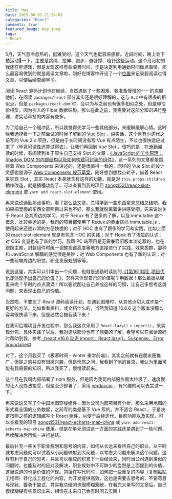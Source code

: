 ```yaml
---
title: May
date: 2019-06-02 21:54:01
categories: "React"
comments: true
featured_image: may.jpeg
tags:
- React
---
```


<!-- no node -->

<!-- more -->

5月，天气忽冷忽热的，挺难受的，这个天气也挺容易感冒。近段时间，晚上会下楼运动🏃一下，主要是跳绳、拉伸、跑步、俯卧撑、哑铃这些运动。这个月月初的我还在肝游戏，但是发现这样有些浪费时间，于是决定利用通勤时间做点事情，那么最容易做到的就是阅读文章啦，刚好在博客中开设了一个[位置](https://zongzi531.github.io/reading_diary/)来记录我阅读过得文章，以便后续查阅学习。

阅读 React 源码计划也在继续，当然遇到了一些困难，我准备慢慢的一一的克服他们，在阅读 `packages/react` 部分其实还是很好理解的，这与 `0.3` 中有很多的相似点，但是 `packages/react-dom` 时，会以为与之前也有很多相似之处，但是却恰恰相反，因为引入的 Fiber 数据结构。那么在此之前，我需要对这部分知识进行整理，讲实话牵扯的内容有些多。

为了给自己一个缓冲区，所以我觉得先学习一些其他部分，来缓解缓解心情。这时候我选择看一下之前面试的时候了解到的 [Vue Slot](https://cn.vuejs.org/v2/guide/components-slots.html) ，讲实话，这个月有小迭代之前写的 Vue 2.x 项目，但是由于长时间没有写 Vue 有点陌生，不过也很快适应过来了（毕竟可读性还算过得去）。让我们再回到 Vue Slot ，很巧的是，在通勤阅读的时候，有阅读到关于原生自己支持 Slot 的文章：[《JavaScript 的工作原理：Shadow DOM 的内部结构以及如何构建可封装的组件》](https://mp.weixin.qq.com/s/-jkmCrNe35qD5vUizuv16g)，这一系列的文章都是围绕着 Web Components 来讲述的，还是很值得一看的，同样的 Vue Slot 的设计灵感也是源于 [Web Components 规范草案](https://github.com/w3c/webcomponents/blob/gh-pages/proposals/Slots-Proposal.md)，刚好想到想找点轮子，借着 React 来实现 Slot ，其实 React 本身就含有这样的功能，就是对 `this.props.children` 稍作改造，就是插槽功能了。可以查看到我的项目 [zongzi531/react-slot-element](https://github.com/zongzi531/react-slot-element) 或 `yarn add react-slot-element` 使用。

再来说说通勤那点事吧，看了那么些文章，总得学到一些东西拿来总结总结吧。我如果把里面的东西全部照搬过来也不好，那么我就脱离着讲讲感受吧。先来说说关于 React 及其周边的学习，对于 Redux 有了更多的了解，以及 immutable 这个概念，比较幸运的是，我司的项目都使用了 Redux 的黄金搭档 Immutable.js ，使用起来还是非常的方便快捷的；对于 HOC 也有了跟多的学习和实践，比如上面的 react-slot-element 就是有包含 HOC 的实践；对于 Hook 有了浅显的认识；对 CSS 变量也有了新的学习，我司 PC 端项目是无需兼容旧版本浏览器的，也在跟换主题，封装组件时统一调整视窗高度等地方直接进行了实践，效果拔群，那种和 JavaScript 解耦的感觉很是美妙；对 Web Components 也有了新的认识；对一些前端周边的职位，职业发展规划等等。

说到这里，其实可以引申出一个问题，也就是通勤时读到的[《【第1613期】项目优化却体现不出自己的价值？》](https://mp.weixin.qq.com/s/rM2Jw4UimIZJLZBb5XVJYQ)，怎样来体现自己的价值呢？用数据！那么数据从哪里来呢？平时的点点滴滴！所以要试图让自己养成这样的习惯，让自己多思考这类问题，来表现出自己的价值。

当然啦，不要忘了 React 源码阅读计划，在遇到困难时，从其他点切入或许是个更好的方法，比如看看资料，或文档什么的，当然我知道 16.8.6 这个版本没那么容易很快读下来，但是必然会被我读下来！

在我司后端项目开发过程中，那么我这次采用了 `React.lazy()` + `import()`，来实现分包。具体实践了以后，我对这块部分也有了想要的了解，希望可以在阅读源码时帮助到我，参考[《react v16.6 动态 import，React.lazy()、Suspense、Error boundaries》](http://www.ptbird.cn/react-lazy-suspense-error-boundaries.html)

对了，这个月我买了《极客时间 - winter 重学前端》，其实之前就有在朋友圈推广，但是之前并没有很感兴趣，但是恍然之间，我看到了他的目录，我认为里面可能有我需要的知识，所以我买了，慢慢读起来。

这个月在我司内部部署了 npm 服务，但是因为我司内部服务器太垃圾了，速度慢的让人没办法接受，但是至少部署了，采用 [verdaccio](https://github.com/verdaccio/verdaccio/) ，有兴趣的可以去尝试一下。

再来说说又写了个中国地图穿梭组件，因为公司内部项目有分析，那么采用地图的形式看全国的业务数据，之前写的类是基于 Vue 写的，并不适合 React 。于是决定按照之前的逻辑编写个 React 组件，以便于后续迭代，目前功能以及实现，可以查看我的项目 [zongzi531/react-echarts-map-china](https://github.com/zongzi531/react-echarts-map-china) 或 `yarn add react-echarts-map-china` 使用。但是在单元测试这一方面的实践还是遇到了一些问题，后续解决后再统一进行总结。

最后补充一些关于职业规划和思考的内容，如何从长远来看待自己的职业，从平时就考虑问题就可以试着从小问题映射到大问题，以考虑大问题来解决这个问题，这样有利于自己的思考，并且可以相应的积累下一些经验来，同时当公司遇到类似的问题时，也能及时的应对及解决，职业规划中不可缺少的当然是上面提到的价值，这里说道的也是价值的体现。包括在写代码时，如何把一些重复的内容（复制黏贴工程师）转化成工程化的内容，为开发提供高效，这也是需要去思考的，不要苟且与现状，要勇于尝试，其实我总结的也很模糊笼统，在看完大佬写的文章后，自己模模糊糊有些意识出来，相信在未来自己会有时间去实践！
